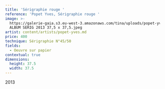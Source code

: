 ```yaml
---
title: 'Sérigraphie rouge '
reference: 'Popet Yves, Sérigraphie rouge '
image: >-
  https://galerie-gaia.s3.eu-west-3.amazonaws.com/tina/uploads/popet-yves/galerie-gaia-popet-yves-45 
  ALBUM SERIG 2013 37,5 x 37,5.jpeg
artist: content/artists/popet-yves.md
price: 400
technique: Sérigraphie N°45/50
fields:
  - Oeuvre sur papier
contextual: true
dimensions:
  height: 37.5
  width: 37.5
---
```


2013
